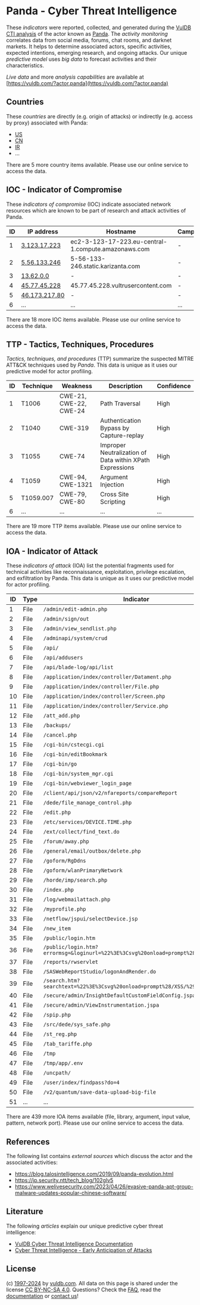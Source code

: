 # Panda - Cyber Threat Intelligence

These _indicators_ were reported, collected, and generated during the [VulDB CTI analysis](https://vuldb.com/?kb.cti) of the actor known as [Panda](https://vuldb.com/?actor.panda). The _activity monitoring_ correlates data from social media, forums, chat rooms, and darknet markets. It helps to determine associated actors, specific activities, expected intentions, emerging research, and ongoing attacks. Our unique _predictive model_ uses _big data_ to forecast activities and their characteristics.

_Live data_ and more _analysis capabilities_ are available at [https://vuldb.com/?actor.panda](https://vuldb.com/?actor.panda)

## Countries

These _countries_ are directly (e.g. origin of attacks) or indirectly (e.g. access by proxy) associated with Panda:

* [US](https://vuldb.com/?country.us)
* [CN](https://vuldb.com/?country.cn)
* [IR](https://vuldb.com/?country.ir)
* ...

There are 5 more country items available. Please use our online service to access the data.

## IOC - Indicator of Compromise

These _indicators of compromise_ (IOC) indicate associated network resources which are known to be part of research and attack activities of Panda.

ID | IP address | Hostname | Campaign | Confidence
-- | ---------- | -------- | -------- | ----------
1 | [3.123.17.223](https://vuldb.com/?ip.3.123.17.223) | ec2-3-123-17-223.eu-central-1.compute.amazonaws.com | - | Medium
2 | [5.56.133.246](https://vuldb.com/?ip.5.56.133.246) | 5-56-133-246.static.karizanta.com | - | High
3 | [13.62.0.0](https://vuldb.com/?ip.13.62.0.0) | - | - | High
4 | [45.77.45.228](https://vuldb.com/?ip.45.77.45.228) | 45.77.45.228.vultrusercontent.com | - | Medium
5 | [46.173.217.80](https://vuldb.com/?ip.46.173.217.80) | - | - | High
6 | ... | ... | ... | ...

There are 18 more IOC items available. Please use our online service to access the data.

## TTP - Tactics, Techniques, Procedures

_Tactics, techniques, and procedures_ (TTP) summarize the suspected MITRE ATT&CK techniques used by _Panda_. This data is unique as it uses our predictive model for actor profiling.

ID | Technique | Weakness | Description | Confidence
-- | --------- | -------- | ----------- | ----------
1 | T1006 | CWE-21, CWE-22, CWE-24 | Path Traversal | High
2 | T1040 | CWE-319 | Authentication Bypass by Capture-replay | High
3 | T1055 | CWE-74 | Improper Neutralization of Data within XPath Expressions | High
4 | T1059 | CWE-94, CWE-1321 | Argument Injection | High
5 | T1059.007 | CWE-79, CWE-80 | Cross Site Scripting | High
6 | ... | ... | ... | ...

There are 19 more TTP items available. Please use our online service to access the data.

## IOA - Indicator of Attack

These _indicators of attack_ (IOA) list the potential fragments used for technical activities like reconnaissance, exploitation, privilege escalation, and exfiltration by Panda. This data is unique as it uses our predictive model for actor profiling.

ID | Type | Indicator | Confidence
-- | ---- | --------- | ----------
1 | File | `/admin/edit-admin.php` | High
2 | File | `/admin/sign/out` | High
3 | File | `/admin/view_sendlist.php` | High
4 | File | `/adminapi/system/crud` | High
5 | File | `/api/` | Low
6 | File | `/api/addusers` | High
7 | File | `/api/blade-log/api/list` | High
8 | File | `/application/index/controller/Datament.php` | High
9 | File | `/application/index/controller/File.php` | High
10 | File | `/application/index/controller/Screen.php` | High
11 | File | `/application/index/controller/Service.php` | High
12 | File | `/att_add.php` | Medium
13 | File | `/backups/` | Medium
14 | File | `/cancel.php` | Medium
15 | File | `/cgi-bin/cstecgi.cgi` | High
16 | File | `/cgi-bin/editBookmark` | High
17 | File | `/cgi-bin/go` | Medium
18 | File | `/cgi-bin/system_mgr.cgi` | High
19 | File | `/cgi-bin/webviewer_login_page` | High
20 | File | `/client/api/json/v2/nfareports/compareReport` | High
21 | File | `/dede/file_manage_control.php` | High
22 | File | `/edit.php` | Medium
23 | File | `/etc/services/DEVICE.TIME.php` | High
24 | File | `/ext/collect/find_text.do` | High
25 | File | `/forum/away.php` | High
26 | File | `/general/email/outbox/delete.php` | High
27 | File | `/goform/RgDdns` | High
28 | File | `/goform/wlanPrimaryNetwork` | High
29 | File | `/horde/imp/search.php` | High
30 | File | `/index.php` | Medium
31 | File | `/log/webmailattach.php` | High
32 | File | `/myprofile.php` | High
33 | File | `/netflow/jspui/selectDevice.jsp` | High
34 | File | `/new_item` | Medium
35 | File | `/public/login.htm` | High
36 | File | `/public/login.htm?errormsg=&loginurl=%22%3E%3Csvg%20onload=prompt%28/XSS/%29%3E` | High
37 | File | `/reports/rwservlet` | High
38 | File | `/SASWebReportStudio/logonAndRender.do` | High
39 | File | `/search.htm?searchtext=%22%3E%3Csvg%20onload=prompt%28/XSS/%29%3E` | High
40 | File | `/secure/admin/InsightDefaultCustomFieldConfig.jspa` | High
41 | File | `/secure/admin/ViewInstrumentation.jspa` | High
42 | File | `/spip.php` | Medium
43 | File | `/src/dede/sys_safe.php` | High
44 | File | `/st_reg.php` | Medium
45 | File | `/tab_tariffe.php` | High
46 | File | `/tmp` | Low
47 | File | `/tmp/app/.env` | High
48 | File | `/uncpath/` | Medium
49 | File | `/user/index/findpass?do=4` | High
50 | File | `/v2/quantum/save-data-upload-big-file` | High
51 | ... | ... | ...

There are 439 more IOA items available (file, library, argument, input value, pattern, network port). Please use our online service to access the data.

## References

The following list contains _external sources_ which discuss the actor and the associated activities:

* https://blog.talosintelligence.com/2019/09/panda-evolution.html
* https://jp.security.ntt/tech_blog/102glv5
* https://www.welivesecurity.com/2023/04/26/evasive-panda-apt-group-malware-updates-popular-chinese-software/

## Literature

The following _articles_ explain our unique predictive cyber threat intelligence:

* [VulDB Cyber Threat Intelligence Documentation](https://vuldb.com/?kb.cti)
* [Cyber Threat Intelligence - Early Anticipation of Attacks](https://www.scip.ch/en/?labs.20201022)

## License

(c) [1997-2024](https://vuldb.com/?kb.changelog) by [vuldb.com](https://vuldb.com/?kb.about). All data on this page is shared under the license [CC BY-NC-SA 4.0](https://creativecommons.org/licenses/by-nc-sa/4.0/). Questions? Check the [FAQ](https://vuldb.com/?kb.faq), read the [documentation](https://vuldb.com/?kb) or [contact us](https://vuldb.com/?contact)!

